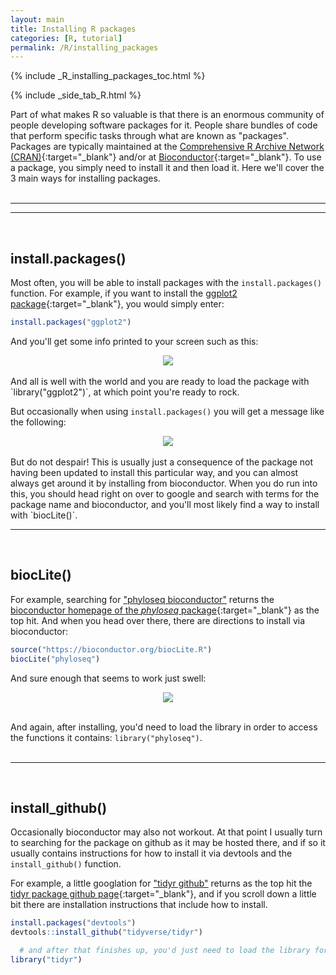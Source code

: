 ```yaml
---
layout: main
title: Installing R packages
categories: [R, tutorial]
permalink: /R/installing_packages
---
```


{% include _R_installing_packages_toc.html %}

{% include _side_tab_R.html %}

Part of what makes R so valuable is that there is an enormous community of people developing software packages for it. People share bundles of code that perform specific tasks through what are known as "packages". Packages are typically maintained at the [Comprehensive R Archive Network (CRAN)](https://cran.r-project.org/web/packages/){:target="_blank"} and/or at [Bioconductor](https://www.bioconductor.org/){:target="_blank"}. To use a package, you simply need to install it and then load it. Here we'll cover the 3 main ways for installing packages.
<br>
<br>

---
---
<br>

## install.packages()
Most often, you will be able to install packages with the `install.packages()` function. For example, if you want to install the [ggplot2 package](https://cran.r-project.org/web/packages/ggplot2/index.html){:target="_blank"}, you would simply enter:

```R
install.packages("ggplot2")
```

And you'll get some info printed to your screen such as this:

<center><img src="{{ site.url }}/images/ggplot2_install.png"></center>
<br>
And all is well with the world and you are ready to load the package with `library("ggplot2")`, at which point you're ready to rock.

But occasionally when using `install.packages()` you will get a message like the following:

<center><img src="{{ site.url }}/images/phyloseq_install_packages.png"></center>
<br>
But do not despair! This is usually just a consequence of the package not having been updated to install this particular way, and you can almost always get around it by installing from bioconductor. When you do run into this, you should head right on over to google and search with terms for the package name and bioconductor, and you'll most likely find a way to install with `biocLite()`.  
<br>

---
<br>

## biocLite()
For example, searching for ["phyloseq bioconductor"](https://www.google.com/search?q=bioconductor+phyloseq+R&oq=bioconductor+phyloseq+R&aqs=chrome..69i57j69i60.5566j0j7&sourceid=chrome&ie=UTF-8) returns the [bioconductor homepage of the *phyloseq* package](http://bioconductor.org/packages/release/bioc/html/phyloseq.html){:target="_blank"} as the top hit. And when you head over there, there are directions to install via bioconductor:

```R
source("https://bioconductor.org/biocLite.R")
biocLite("phyloseq")
```

And sure enough that seems to work just swell:

<center><img src="{{ site.url }}/images/phyloseq_bioconductor_install_run.png"></center>
<br>

And again, after installing, you'd need to load the library in order to access the functions it contains: `library("phyloseq")`.  
<br>

---
<br>

## install_github()
Occasionally bioconductor may also not workout. At that point I usually turn to searching for the package on github as it may be hosted there, and if so it usually contains instructions for how to install it via devtools and the `install_github()` function. 

For example, a little googlation for ["tidyr github"](https://www.google.com/search?ei=6BwBWqfgLca6jwOwsIXACg&q=tidyr+github&oq=tidyr+github&gs_l=psy-ab.3..0.1251.3680.0.3814.18.15.3.0.0.0.141.1174.11j3.14.0....0...1.1.64.psy-ab..1.17.1182...0i67k1j0i131k1j0i10k1j0i22i10i30k1.0.Xit6NDyEZS0) returns as the top hit the [tidyr package github page](https://github.com/tidyverse/tidyr){:target="_blank"}, and if you scroll down a little bit there are installation instructions that include how to install.

```R
install.packages("devtools")
devtools::install_github("tidyverse/tidyr") 

  # and after that finishes up, you'd just need to load the library for use
library("tidyr")
```
